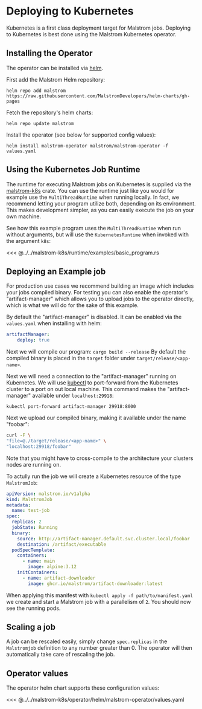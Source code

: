 # Deploying to Kubernetes

Kubernetes is a first class deployment target for Malstrom jobs.
Deploying to Kubernetes is best done using the Malstrom Kubernetes operator.

## Installing the Operator

The operator can be installed via [helm](helm.sh).

First add the Malstrom Helm repository:

`helm repo add malstrom https://raw.githubusercontent.com/MalstromDevelopers/helm-charts/gh-pages`

Fetch the repository's helm charts:

`helm repo update malstrom`

Install the operator (see below for supported config values):

`helm install malstrom-operator malstrom/malstrom-operator -f values.yaml`

## Using the Kubernetes Job Runtime

The runtime for executing Malstrom jobs on Kubernetes is supplied via the
[malstrom-k8s](https://docs.rs/malstrom-k8s/) crate. You can use the runtime just like you would
for example use the `MultiThreadRuntime` when running locally. In fact, we recommend letting your
program utilize both, depending on its environment. This makes development simpler, as you can
easily execute the job on your own machine.

See how this example program uses the `MultiThreadRuntime` when run without arguments, but will
use the `KubernetesRuntime` when invoked with the argument `k8s`:

<<< @../../malstrom-k8s/runtime/examples/basic_program.rs

## Deploying an Example job

For production use cases we recommend building an image which includes your jobs compiled binary.
For testing you can also enable the operator's "artifact-manager" which allows you to upload jobs
to the operator directly, which is what we will do for the sake of this example.

By default the "artifact-manager" is disabled. It can be enabled via the `values.yaml` when
installing with helm:

```yaml
artifactManager:
    deploy: true
```

Next we will compile our program: `cargo build --release`
By default the compiled binary is placed in the `target` folder under `target/release/<app-name>`.

Next we will need a connection to the "artifact-manager" running on Kubernetes. We will use
[kubectl](https://kubernetes.io/docs/reference/kubectl/) to port-forward from the Kubernetes cluster
to a port on out local machine. This command makes the "artifact-manager" available under
`localhost:29918`:

`kubectl port-forward artifact-manager 29918:8000`

Next we upload our compiled binary, making it available under the name "foobar":

```bash
curl -F \
"file=@./target/release/<app-name>" \
"localhost:29918/foobar"
```

Note that you might have to cross-compile to the architecture your clusters nodes are running on.

To actully run the job we will create a Kubernetes resource of the type `MalstromJob`:

```yaml
apiVersion: malstrom.io/v1alpha
kind: MalstromJob
metadata:
  name: test-job
spec:
  replicas: 2
  jobState: Running
  binary:
    source: http://artifact-manager.default.svc.cluster.local/foobar
    destination: /artifact/executable
  podSpecTemplate:
    containers:
      - name: main
        image: alpine:3.12
    initContainers:
      - name: artifact-downloader
        image: ghcr.io/malstrom/artifact-downloader:latest
```

When applying this manifest with `kubectl apply -f path/to/manifest.yaml` we create and start
a Malstrom job with a parallelism of `2`. You should now see the running pods.

## Scaling a job

A job can be rescaled easily, simply change `spec.replicas` in the `Malstromjob` definition to any
number greater than 0. The operator will then automatically take care of rescaling the job.

## Operator values

The operator helm chart supports these configuration values:

<<< @../../malstrom-k8s/operator/helm/malstrom-operator/values.yaml